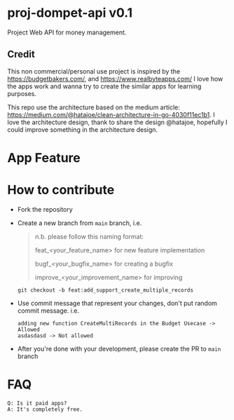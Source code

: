 # proj-dompet-api v0.1
Project Web API for money management.

## Credit

This non commercial/personal use project is inspired by the https://budgetbakers.com/, and https://www.realbyteapps.com/ 
I love how the apps work and wanna try to create the similar apps for learning purposes. 

This repo use the architecture based on the medium article: https://medium.com/@hatajoe/clean-architecture-in-go-4030f11ec1b1. 
I love the architecture design, thank to share the design @hatajoe, hopefully I could improve something in the architecture design.

# App Feature

# How to contribute

- Fork the repository
- Create a new branch from `main` branch, i.e.
    > n.b. please follow this naming format:
    >
    > feat_<your_feature_name> for new feature implementation
    >
    > bugf_<your_bugfix_name> for creating a bugfix
    >
    > improve_<your_improvement_name> for improving 

    ```
    git checkout -b feat:add_support_create_multiple_records
    ```
- Use commit message that represent your changes, don't put random commit message. i.e.
    ```
    adding new function CreateMultiRecords in the Budget Usecase -> Allowed
    asdasdasd -> Not allowed
    ```
- After you're done with your development, please create the PR to `main` branch

# FAQ

```
Q: Is it paid apps?
A: It's completely free.
```